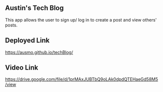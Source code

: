 ## Austin's Tech Blog
This app allows the user to sign up/ log in to create a post and view others' posts.

## Deployed Link
https://ausmo.github.io/techBlog/

## Video Link
https://drive.google.com/file/d/1prMAxJUBTbQ9oLAk0dpdQTEHaeGd58M5/view